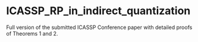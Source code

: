 # ICASSP_RP_in_indirect_quantization
Full version of the submitted ICASSP Conference paper with detailed proofs of Theorems 1 and 2.
